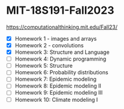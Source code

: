 # MIT-18S191-Fall2023
https://computationalthinking.mit.edu/Fall23/

- [x] Homework 1 - images and arrays
- [x] Homework 2 - convolutions
- [x] Homework 3: Structure and Language
- [ ] Homework 4: Dynamic programming
- [ ] Homework 5: Structure
- [ ] Homework 6: Probability distributions
- [ ] Homework 7: Epidemic modeling
- [ ] Homework 8: Epidemic modeling II
- [ ] Homework 9: Epidemic modeling III
- [ ] Homework 10: Climate modeling I

